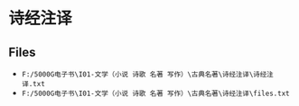 # 诗经注译

## Files

- `F:/5000G电子书\I01-文学（小说 诗歌 名著 写作）\古典名著\诗经注译\诗经注译.txt`
- `F:/5000G电子书\I01-文学（小说 诗歌 名著 写作）\古典名著\诗经注译\files.txt`
